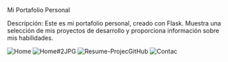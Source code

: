 Mi Portafolio Personal

Descripción:
Este es mi portafolio personal, creado con Flask. Muestra una selección de mis proyectos de desarrollo y proporciona información sobre mis habilidades.

![Home](https://github.com/user-attachments/assets/6f476411-ef94-4dec-83aa-5a5d701a7cef)
![Home#2JPG](https://github.com/user-attachments/assets/2d33ac29-16bc-4f86-baa4-5fe8fb87af2e)
![Resume-ProjecGitHub](https://github.com/user-attachments/assets/f6cc7a10-6880-45ac-8c92-72f0090a4136)
![Contac](https://github.com/user-attachments/assets/4e705136-9f48-4a1a-a20f-202ea097cd6f)
